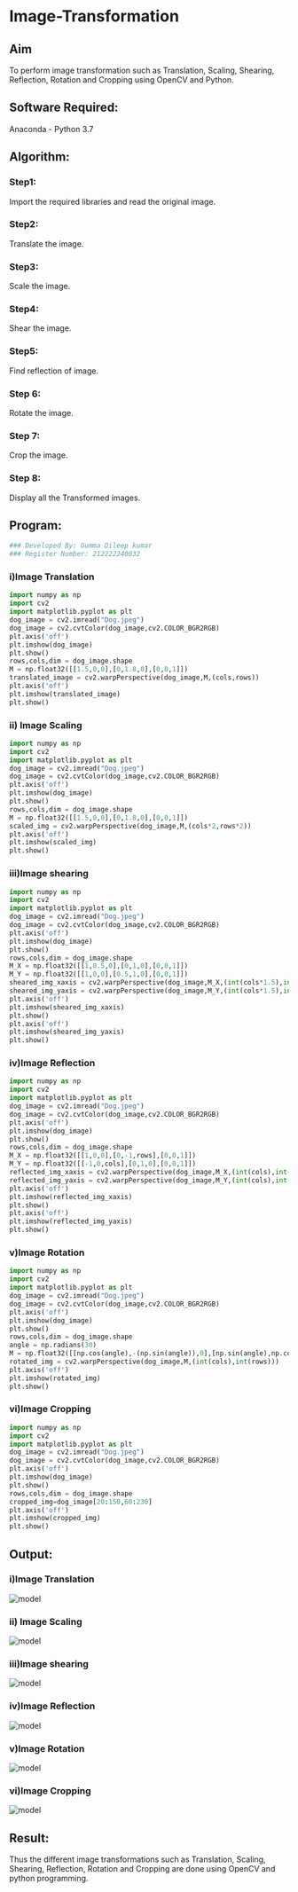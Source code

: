 # Image-Transformation
## Aim
To perform image transformation such as Translation, Scaling, Shearing, Reflection, Rotation and Cropping using OpenCV and Python.

## Software Required:
Anaconda - Python 3.7

## Algorithm:
### Step1:
Import the required libraries and read the original image.

### Step2:
Translate the image.

### Step3:
Scale the image.

### Step4:
Shear the image.

### Step5:
Find reflection of image.

### Step 6:
Rotate the image.

### Step 7:
Crop the image.

### Step 8:
Display all the Transformed images.


## Program:
```python
### Developed By: Gumma Dileep kumar
### Register Number: 212222240032
```
### i)Image Translation
```python
import numpy as np
import cv2
import matplotlib.pyplot as plt
dog_image = cv2.imread("Dog.jpeg")
dog_image = cv2.cvtColor(dog_image,cv2.COLOR_BGR2RGB)
plt.axis('off')
plt.imshow(dog_image)
plt.show()
rows,cols,dim = dog_image.shape
M = np.float32([[1.5,0,0],[0,1.8,0],[0,0,1]])
translated_image = cv2.warpPerspective(dog_image,M,(cols,rows))
plt.axis('off')
plt.imshow(translated_image)
plt.show()
```
### ii) Image Scaling
```python
import numpy as np
import cv2
import matplotlib.pyplot as plt
dog_image = cv2.imread("Dog.jpeg")
dog_image = cv2.cvtColor(dog_image,cv2.COLOR_BGR2RGB)
plt.axis('off')
plt.imshow(dog_image)
plt.show()
rows,cols,dim = dog_image.shape
M = np.float32([[1.5,0,0],[0,1.8,0],[0,0,1]])
scaled_img = cv2.warpPerspective(dog_image,M,(cols*2,rows*2))
plt.axis('off')
plt.imshow(scaled_img)
plt.show()
```
### iii)Image shearing
```python
import numpy as np
import cv2
import matplotlib.pyplot as plt
dog_image = cv2.imread("Dog.jpeg")
dog_image = cv2.cvtColor(dog_image,cv2.COLOR_BGR2RGB)
plt.axis('off')
plt.imshow(dog_image)
plt.show()
rows,cols,dim = dog_image.shape
M_X = np.float32([[1,0.5,0],[0,1,0],[0,0,1]])
M_Y = np.float32([[1,0,0],[0.5,1,0],[0,0,1]])
sheared_img_xaxis = cv2.warpPerspective(dog_image,M_X,(int(cols*1.5),int(rows*1.5)))
sheared_img_yaxis = cv2.warpPerspective(dog_image,M_Y,(int(cols*1.5),int(rows*1.5)))
plt.axis('off')
plt.imshow(sheared_img_xaxis)
plt.show()
plt.axis('off')
plt.imshow(sheared_img_yaxis)
plt.show()
```
### iv)Image Reflection
```python
import numpy as np
import cv2
import matplotlib.pyplot as plt
dog_image = cv2.imread("Dog.jpeg")
dog_image = cv2.cvtColor(dog_image,cv2.COLOR_BGR2RGB)
plt.axis('off')
plt.imshow(dog_image)
plt.show()
rows,cols,dim = dog_image.shape
M_X = np.float32([[1,0,0],[0,-1,rows],[0,0,1]])
M_Y = np.float32([[-1,0,cols],[0,1,0],[0,0,1]])
reflected_img_xaxis = cv2.warpPerspective(dog_image,M_X,(int(cols),int(rows)))
reflected_img_yaxis = cv2.warpPerspective(dog_image,M_Y,(int(cols),int(rows)))
plt.axis('off')
plt.imshow(reflected_img_xaxis)
plt.show()
plt.axis('off')
plt.imshow(reflected_img_yaxis)
plt.show()
```

### v)Image Rotation
```python
import numpy as np
import cv2
import matplotlib.pyplot as plt
dog_image = cv2.imread("Dog.jpeg")
dog_image = cv2.cvtColor(dog_image,cv2.COLOR_BGR2RGB)
plt.axis('off')
plt.imshow(dog_image)
plt.show()
rows,cols,dim = dog_image.shape
angle = np.radians(30)
M = np.float32([[np.cos(angle),-(np.sin(angle)),0],[np.sin(angle),np.cos(angle),0],[0,0,1]])
rotated_img = cv2.warpPerspective(dog_image,M,(int(cols),int(rows)))
plt.axis('off')
plt.imshow(rotated_img)
plt.show()
```

### vi)Image Cropping
```python
import numpy as np
import cv2
import matplotlib.pyplot as plt
dog_image = cv2.imread("Dog.jpeg")
dog_image = cv2.cvtColor(dog_image,cv2.COLOR_BGR2RGB)
plt.axis('off')
plt.imshow(dog_image)
plt.show()
rows,cols,dim = dog_image.shape
cropped_img=dog_image[20:150,60:230]
plt.axis('off')
plt.imshow(cropped_img)
plt.show()
```
## Output:
### i)Image Translation
![model](5.1.png)

### ii) Image Scaling
![model](5.2.png)


### iii)Image shearing
![model](5.3.png)


### iv)Image Reflection
![model](5.4.png)

### v)Image Rotation
![model](5.5.png)

### vi)Image Cropping
![model](5.6.png)
## Result: 

Thus the different image transformations such as Translation, Scaling, Shearing, Reflection, Rotation and Cropping are done using OpenCV and python programming.
